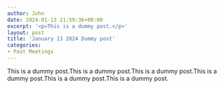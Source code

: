 ```yaml
---
author: John
date: 2024-01-13 21:59:36+00:00
excerpt: '<p>This is a dummy post.</p>'
layout: post
title: 'January 13 2024 Dummy post'
categories:
- Past Meetings
---
```


<p>This is a dummy post.This is a dummy post.This is a dummy post.This is a dummy post.This is a dummy post.This is a dummy post.</p>
